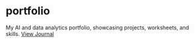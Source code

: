 # portfolio
My AI and data analytics portfolio, showcasing projects, worksheets, and skills.
[View Journal](AI%20Evaluation%20Insights%20Journal.pdf)
